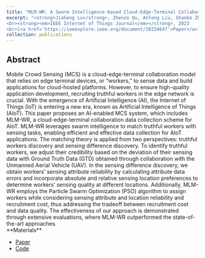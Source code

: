 ```yaml
---
title: "MLM-WR: A Swarm Intelligence-based Cloud-Edge-Terminal Collaboration Data Collection Scheme in The Era of AIoT"
excerpt: "<strong>Jiaheng Lu</strong>, Zhenze Qu, Anfeng Liu, Shaobo Zhang, Neal N. Xiong. 
<br><strong><em>IEEE Internet of Things Journal</em></strong>, 2023
<br>[<a href='https://ieeexplore.ieee.org/document/10234647'>Paper</a>], [<a href='https://github.com/JhengLu/MLM-WR'>Code</a>]"
collection: publications
---
```


[//]: # (**Jiaheng Lu**, Zhenze Qu, Anfeng Liu, Shaobo Zhang, Neal N. Xiong.)

[//]: # (<br>*IEEE Internet of Things Journal*, 2023)

[//]: # (<br>[[Paper]&#40;https://ieeexplore.ieee.org/document/10234647&#41;], [[Code]&#40;https://github.com/JhengLu/MLM-WR&#41;])


<h2>Abstract</h2>
Mobile Crowd Sensing (MCS) is a cloud-edge-terminal collaboration model that relies on edge terminal devices, or “workers,” to sense data and build applications for cloud-hosted platforms. However, to ensure high-quality application development, recruiting truthful workers in the edge network is crucial. With the emergence of Artificial Intelligence (AI), the Internet of Things (IoT) is entering a new era, known as Artificial Intelligence of Things (AIoT). This paper proposes an AI-enabled MCS system, which includes MLM-WR, a cloud-edge-terminal collaboration data collection scheme for AIoT. MLM-WR leverages swarm intelligence to match truthful workers with sensing tasks, enabling efficient and effective data collection for AIoT applications. The matching theory is applied from two perspectives: truthful workers discovery and sensing difference discovery. To identify truthful workers, we adjust their credibility based on the deviation of their sensing data with Ground Truth Data (GTD) obtained through collaboration with the Unmanned Aerial Vehicle (UAV). In the sensing difference discovery, we obtain workers’ sensing attribute reliability by calculating attribute data errors and incorporate absolute and relative sensing location preferences to determine workers’ sensing quality at different locations. Additionally, MLM-WR employs the Particle Swarm Optimization (PSO) algorithm to assign workers while considering sensing attribute and location reliability and recruitment cost, thus addressing the tradeoff between recruitment cost and data quality. The effectiveness of our approach is demonstrated through extensive evaluations, where MLM-WR outperformed the state-of-the-art approaches.

<br>
**Materials**
<ul>
<li><a href="https://ieeexplore.ieee.org/document/10234647">Paper</a></li>
<li><a href="https://github.com/JhengLu/MLM-WR">Code</a></li>
</ul>

